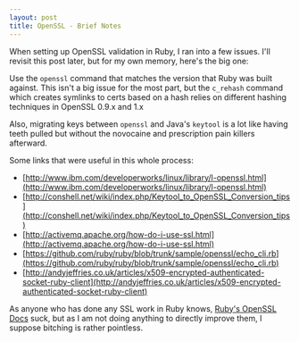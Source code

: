 ```yaml
---
layout: post
title: OpenSSL - Brief Notes
---
```

When setting up OpenSSL validation in Ruby, I ran into a few issues.  I'll
revisit this post later, but for my own memory, here's the big one:

Use the `openssl` command that matches the version that Ruby was built
against.  This isn't a big issue for the most part, but the `c_rehash`
command which creates symlinks to certs based on a hash relies on different
hashing techniques in OpenSSL 0.9.x and 1.x

Also, migrating keys between `openssl` and Java's `keytool` is a lot like
having teeth pulled but without the novocaine and prescription pain killers
afterward.

Some links that were useful in this whole process:

* [http://www.ibm.com/developerworks/linux/library/l-openssl.html](http://www.ibm.com/developerworks/linux/library/l-openssl.html)
* [http://conshell.net/wiki/index.php/Keytool_to_OpenSSL_Conversion_tips](http://conshell.net/wiki/index.php/Keytool_to_OpenSSL_Conversion_tips)
* [http://activemq.apache.org/how-do-i-use-ssl.html](http://activemq.apache.org/how-do-i-use-ssl.html)
* [https://github.com/ruby/ruby/blob/trunk/sample/openssl/echo_cli.rb](https://github.com/ruby/ruby/blob/trunk/sample/openssl/echo_cli.rb)
* [http://andyjeffries.co.uk/articles/x509-encrypted-authenticated-socket-ruby-client](http://andyjeffries.co.uk/articles/x509-encrypted-authenticated-socket-ruby-client)

As anyone who has done any SSL work in Ruby knows,
[Ruby's OpenSSL Docs](http://ruby-doc.org/stdlib/libdoc/openssl/rdoc/index.html)
suck, but as I am not doing anything to directly improve them, I suppose bitching is rather pointless.